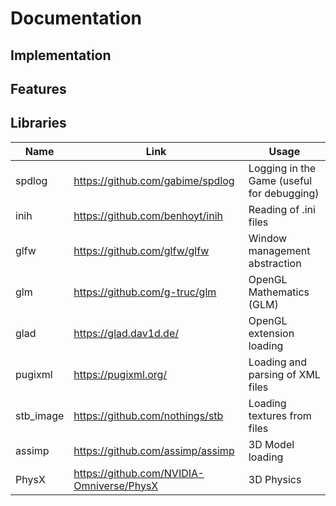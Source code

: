 # Documentation

## Implementation

## Features

## Libraries

| Name      | Link                                      | Usage                                      |
|-----------|-------------------------------------------|--------------------------------------------|
| spdlog    | https://github.com/gabime/spdlog          | Logging in the Game (useful for debugging) |
| inih      | https://github.com/benhoyt/inih           | Reading of .ini files                      |
| glfw      | https://github.com/glfw/glfw              | Window management abstraction              |
| glm       | https://github.com/g-truc/glm             | OpenGL Mathematics (GLM)                   |
| glad      | https://glad.dav1d.de/                    | OpenGL extension loading                   |
| pugixml   | https://pugixml.org/                      | Loading and parsing of XML files           |
| stb_image | https://github.com/nothings/stb           | Loading textures from files                |
| assimp    | https://github.com/assimp/assimp          | 3D Model loading                           |
| PhysX     | https://github.com/NVIDIA-Omniverse/PhysX | 3D Physics                                 |
